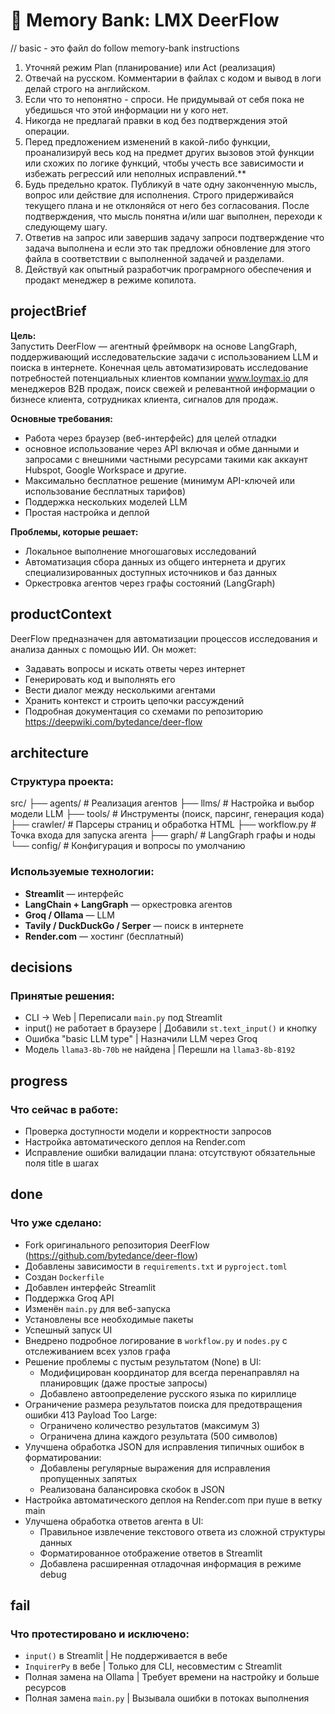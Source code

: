 # 🧠 Memory Bank: LMX DeerFlow
// basic - это файл do follow memory-bank instructions
1.  Уточняй режим Plan (планирование) или Act (реализация)
2.  Отвечай на русском. Комментарии в файлах с кодом и вывод в логи делай строго на английском.
3.  Если что то непонятно - спроси. Не придумывай от себя пока не убедишься что этой информации ни у кого нет.
4.  Никогда не предлагай правки в код без подтверждения этой операции.
5.  Перед предложением изменений в какой-либо функции, проанализируй весь код на предмет других вызовов этой функции или схожих по логике функций, чтобы учесть все зависимости и избежать регрессий или неполных исправлений.**
6.  Будь предельно краток. Публикуй в чате одну законченную мысль, вопрос или действие для исполнения. Строго придерживайся текущего плана и не отклоняйся от него без согласования. После подтверждения, что мысль понятна и/или шаг выполнен, переходи к следующему шагу.
7.  Ответив на запрос или завершив задачу запроси подтверждение что задача выполнена и если это так предложи обновление для этого файла в соответствии с выполненной задачей и разделами.
8. Действуй как опытный разработчик програмрного обеспечения и продакт менеджер в режиме копилота.

## projectBrief
**Цель:**  
Запустить DeerFlow — агентный фреймворк на основе LangGraph, поддерживающий исследовательские задачи с использованием LLM и поиска в интернете. Конечная цель автоматизировать исследование потребностей потенциальных клиентов компании www.loymax.io для менеджеров B2B продаж, поиск свежей и релевантной информации о бизнесе клиента, сотрудниках клиента, сигналов для продаж.

**Основные требования:**
- Работа через браузер (веб-интерфейс) для целей отладки
- основное использование через API включая и обме данными и запросами с внешними частными ресурсами такими как аккаунт Hubspot, Google Workspace и другие.
- Максимально бесплатное решение (минимум API-ключей или использование бесплатных тарифов)
- Поддержка нескольких моделей LLM
- Простая настройка и деплой

**Проблемы, которые решает:**
- Локальное выполнение многошаговых исследований
- Автоматизация сбора данных из общего интернета и других специализированных доступных источников и баз данных
- Оркестровка агентов через графы состояний (LangGraph)

## productContext
DeerFlow предназначен для автоматизации процессов исследования и анализа данных с помощью ИИ.
Он может:
- Задавать вопросы и искать ответы через интернет
- Генерировать код и выполнять его
- Вести диалог между несколькими агентами
- Хранить контекст и строить цепочки рассуждений
- Подробная документация со схемами по репозиторию https://deepwiki.com/bytedance/deer-flow

## architecture
### Структура проекта:
src/
├── agents/ # Реализация агентов
├── llms/ # Настройка и выбор модели LLM
├── tools/ # Инструменты (поиск, парсинг, генерация кода)
├── crawler/ # Парсеры страниц и обработка HTML
├── workflow.py # Точка входа для запуска агента
├── graph/ # LangGraph графы и ноды
└── config/ # Конфигурация и вопросы по умолчанию


### Используемые технологии:
- **Streamlit** — интерфейс
- **LangChain + LangGraph** — оркестровка агентов
- **Groq / Ollama** — LLM
- **Tavily / DuckDuckGo / Serper** — поиск в интернете
- **Render.com** — хостинг (бесплатный)

## decisions
### Принятые решения:
- CLI → Web | Переписали `main.py` под Streamlit
- input() не работает в браузере | Добавили `st.text_input()` и кнопку
- Ошибка "basic LLM type" | Назначили LLM через Groq
- Модель `llama3-8b-70b` не найдена | Перешли на `llama3-8b-8192` 

## progress
### Что сейчас в работе:
- Проверка доступности модели и корректности запросов
- Настройка автоматического деплоя на Render.com
- Исправление ошибки валидации плана: отсутствуют обязательные поля title в шагах

## done
### Что уже сделано:
- Fork оригинального репозитория DeerFlow (https://github.com/bytedance/deer-flow)
- Добавлены зависимости в `requirements.txt` и `pyproject.toml`
- Создан `Dockerfile`
- Добавлен интерфейс Streamlit
- Поддержка Groq API
- Изменён `main.py` для веб-запуска
- Установлены все необходимые пакеты
- Успешный запуск UI
- Внедрено подробное логирование в `workflow.py` и `nodes.py` с отслеживанием всех узлов графа
- Решение проблемы с пустым результатом (None) в UI:
  - Модифицирован координатор для всегда перенаправлял на планировщик (даже простые запросы)
  - Добавлено автоопределение русского языка по кириллице
- Ограничение размера результатов поиска для предотвращения ошибки 413 Payload Too Large:
  - Ограничено количество результатов (максимум 3)
  - Ограничена длина каждого результата (500 символов)
- Улучшена обработка JSON для исправления типичных ошибок в форматировании:
  - Добавлены регулярные выражения для исправления пропущенных запятых
  - Реализована балансировка скобок в JSON
- Настройка автоматического деплоя на Render.com при пуше в ветку main
- Улучшена обработка ответов агента в UI:
  - Правильное извлечение текстового ответа из сложной структуры данных
  - Форматированное отображение ответов в Streamlit
  - Добавлена расширенная отладочная информация в режиме debug

## fail
### Что протестировано и исключено:
- `input()` в Streamlit | Не поддерживается в вебе
- `InquirerPy` в вебе | Только для CLI, несовместим с Streamlit
- Полная замена на Ollama | Требует времени на настройку и больше ресурсов
- Полная замена `main.py` | Вызывала ошибки в потоках выполнения
